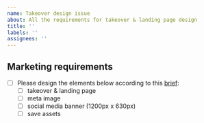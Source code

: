 ```yaml
---
name: Takeover design issue
about: All the requirements for takeover & landing page design
title: ''
labels: ''
assignees: ''
---
```

## Marketing requirements

- [ ] Please design the elements below according to this [brief]():
    - [ ] takeover & landing page
    - [ ] meta image
    - [ ] social media banner (1200px x 630px)
    - [ ] save assets 
